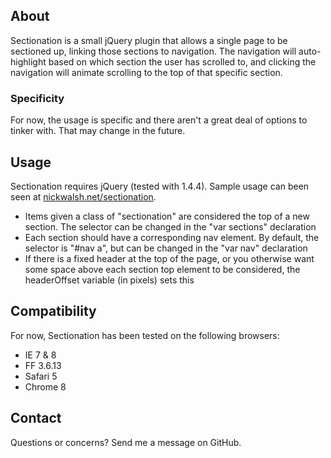 ## About

Sectionation is a small jQuery plugin that allows a single page to be sectioned up, linking those sections to navigation. The navigation will auto-highlight based on which section the user has scrolled to, and clicking the navigation will animate scrolling to the top of that specific section.

### Specificity

For now, the usage is specific and there aren't a great deal of options to tinker with. That may change in the future.

## Usage

Sectionation requires jQuery (tested with 1.4.4). Sample usage can been seen at [nickwalsh.net/sectionation](http://nickwalsh.net/sectionation).

* Items given a class of "sectionation" are considered the top of a new section. The selector can be changed in the "var sections" declaration
* Each section should have a corresponding nav element. By default, the selector is "#nav a", but can be changed in the "var nav" declaration
* If there is a fixed header at the top of the page, or you otherwise want some space above each section top element to be considered, the headerOffset variable (in pixels) sets this

## Compatibility

For now, Sectionation has been tested on the following browsers:

* IE 7 & 8
* FF 3.6.13
* Safari 5
* Chrome 8

## Contact

Questions or concerns? Send me a message on GitHub.